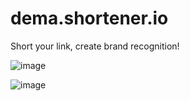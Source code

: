 # dema.shortener.io
Short your link, create brand recognition!


![image](https://user-images.githubusercontent.com/80632445/222953965-7540b454-ddba-4a97-935a-8dbb22dc5ead.png)

![image](https://user-images.githubusercontent.com/80632445/222953986-5a0a6338-c392-49a7-8575-90eb9e6cd100.png)
